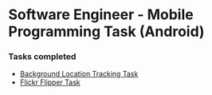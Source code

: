 # Software Engineer - Mobile Programming Task (Android)

### Tasks completed

* [Background Location Tracking Task](https://github.com/joydeepsaha05/software-engineer-mobile/tree/master/Location-Tracker)
* [Flickr Flipper Task](https://github.com/joydeepsaha05/software-engineer-mobile/tree/master/Flickr-Task)
